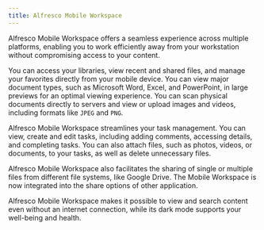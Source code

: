 ```yaml
---
title: Alfresco Mobile Workspace
---
```


Alfresco Mobile Workspace offers a seamless experience across multiple platforms, enabling you to work efficiently away from your workstation without compromising access to your content. 

You can access your libraries, view recent and shared files, and manage your favorites directly from your mobile device. You can view major document types, such as Microsoft Word, Excel, and PowerPoint, in large previews for an optimal viewing experience. You can scan physical documents directly to servers and view or upload images and videos, including formats like `JPEG` and `PNG`.

Alfresco Mobile Workspace streamlines your task management. You can view, create and edit tasks, including adding comments, accessing details, and completing tasks. You can also attach files, such as  photos, videos, or documents, to your tasks, as well as delete unnecessary files. 

Alfresco Mobile Workspace also facilitates the sharing of single or multiple files from different file systems, like Google Drive. The Mobile Workspace is now integrated into the share options of other application. 

Alfresco Mobile Workspace makes it possible to view and search content even without an internet connection, while its dark mode supports your well-being and health.
